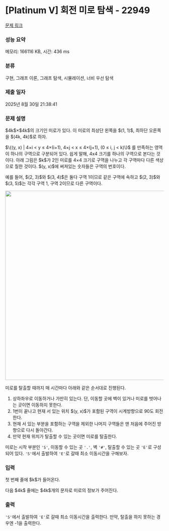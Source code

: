 # [Platinum V] 회전 미로 탐색 - 22949 

[문제 링크](https://www.acmicpc.net/problem/22949) 

### 성능 요약

메모리: 166116 KB, 시간: 436 ms

### 분류

구현, 그래프 이론, 그래프 탐색, 시뮬레이션, 너비 우선 탐색

### 제출 일자

2025년 8월 30일 21:38:41

### 문제 설명

<p>$4k$×$4k$의 크기인 미로가 있다. 이 미로의 최상단 왼쪽을 $(1, 1)$, 최하단 오른쪽을 $(4k, 4k)$로 하자.</p>

<p>$\{(y, x) | 4×i < y ≤ 4×(i+1), 4×j < x ≤ 4×(j+1), (0 ≤ i, j < k)\}$ 를 만족하는 영역이 하나의 구역으로 구분되어 있다. 쉽게 말해, 4x4 크기를 하나의 구역으로 본다는 것이다. 아래 그림은 $k$가 2인 미로를 4×4 크기로 구역을 나누고 각 구역마다 다른 색상으로 칠한 것이다. $(y, x)$에 써져있는 숫자들은 구역의 번호이다.</p>

<p>예를 들어, $(2, 3)$와 $(3, 4)$은 둘다 구역 1이므로 같은 구역에 속하고 $(2, 3)$와 $(3, 5)$는 각각 구역 1, 구역 2이므로 다른 구역이다.</p>

<p style="text-align: center;"><img alt="" src="https://upload.acmicpc.net/b825fe2b-6da6-42c9-81e1-f6b77940a3dd/-/crop/1013x1006/455,37/-/preview/" style="width: 604px; height: 600px;"></p>

<p>미로를 탈출할 때까지 매 시간마다 아래와 같은 순서대로 진행된다.</p>

<ol>
	<li>상하좌우로 이동하거나 가만히 있는다. 단, 이동할 곳에 벽이 있거나 미로를 벗어나는 곳이면 이동하지 못한다.</li>
	<li>1번이 끝나고 현재 서 있는 위치 $(y, x)$가 포함된 구역이 시계방향으로 90도 회전한다.</li>
	<li>현재 서 있는 부분을 포함하는 구역을 제외한 나머지 구역들은 맨 처음에 주어진 방향으로 다시 돌아간다.</li>
	<li>만약 현재 위치가 탈출할 수 있는 곳이면 미로를 탈출한다.</li>
</ol>

<p>미로는 시작 부분인 <code>'S'</code>, 이동할 수 있는 곳 <code>'.'</code>, 벽 <code>'#'</code>, 탈출할 수 있는 곳 <code>'E'</code>로 구성되어 있다. <code>'S'</code>에서 출발하여 <code>'E'</code>로 갈때 최소 이동시간을 구해보자.</p>

### 입력 

 <p>첫 번째 줄에 $k$가 들어온다.</p>

<p>다음 $4k$ 줄에는 $4k$개의 문자로 미로의 정보가 주어진다.</p>

### 출력 

 <p><code>'S'</code>에서 출발하여 <code>'E'</code>로 갈때 최소 이동시간을 출력한다. 만약, 탈출을 하지 못하는 경우엔 -1을 출력한다.</p>

